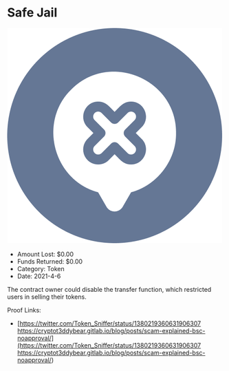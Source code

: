# Safe Jail
![Safe Jail](/rektimages/Safe-Jail.png)
- Amount Lost: $0.00
- Funds Returned: $0.00
- Category: Token
- Date: 2021-4-6

The contract owner could disable the transfer function, which restricted users in selling their tokens.


Proof Links:
- [https://twitter.com/Token_Sniffer/status/1380219360631906307 https://cryptot3ddybear.gitlab.io/blog/posts/scam-explained-bsc-noapproval/](https://twitter.com/Token_Sniffer/status/1380219360631906307 https://cryptot3ddybear.gitlab.io/blog/posts/scam-explained-bsc-noapproval/)


